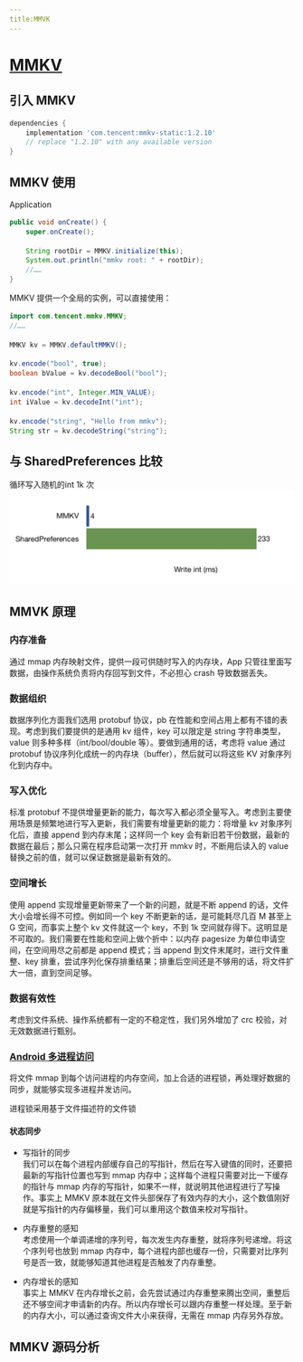```yaml
---
title:MMVK
---
```


# [MMKV](https://github.com/Tencent/MMKV)
## 引入 MMKV
```groovy
dependencies {
    implementation 'com.tencent:mmkv-static:1.2.10'
    // replace "1.2.10" with any available version
}
```

## MMKV 使用
Application
```java
public void onCreate() {
    super.onCreate();

    String rootDir = MMKV.initialize(this);
    System.out.println("mmkv root: " + rootDir);
    //……
}
```
MMKV 提供一个全局的实例，可以直接使用：
```java
import com.tencent.mmkv.MMKV;
//……

MMKV kv = MMKV.defaultMMKV();

kv.encode("bool", true);
boolean bValue = kv.decodeBool("bool");

kv.encode("int", Integer.MIN_VALUE);
int iValue = kv.decodeInt("int");

kv.encode("string", "Hello from mmkv");
String str = kv.decodeString("string");
```

## 与 SharedPreferences 比较
循环写入随机的int 1k 次
![性能](https://raw.githubusercontent.com/ooftf/Material/master/img/blog/20210714190321.png)

## MMVK 原理
### 内存准备
通过 mmap 内存映射文件，提供一段可供随时写入的内存块，App 只管往里面写数据，由操作系统负责将内存回写到文件，不必担心 crash 导致数据丢失。
### 数据组织
数据序列化方面我们选用 protobuf 协议，pb 在性能和空间占用上都有不错的表现。考虑到我们要提供的是通用 kv 组件，key 可以限定是 string 字符串类型，value 则多种多样（int/bool/double 等）。要做到通用的话，考虑将 value 通过 protobuf 协议序列化成统一的内存块（buffer），然后就可以将这些 KV 对象序列化到内存中。
### 写入优化
标准 protobuf 不提供增量更新的能力，每次写入都必须全量写入。考虑到主要使用场景是频繁地进行写入更新，我们需要有增量更新的能力：将增量 kv 对象序列化后，直接 append 到内存末尾；这样同一个 key 会有新旧若干份数据，最新的数据在最后；那么只需在程序启动第一次打开 mmkv 时，不断用后读入的 value 替换之前的值，就可以保证数据是最新有效的。
### 空间增长
使用 append 实现增量更新带来了一个新的问题，就是不断 append 的话，文件大小会增长得不可控。例如同一个 key 不断更新的话，是可能耗尽几百 M 甚至上 G 空间，而事实上整个 kv 文件就这一个 key，不到 1k 空间就存得下。这明显是不可取的。我们需要在性能和空间上做个折中：以内存 pagesize 为单位申请空间，在空间用尽之前都是 append 模式；当 append 到文件末尾时，进行文件重整、key 排重，尝试序列化保存排重结果；排重后空间还是不够用的话，将文件扩大一倍，直到空间足够。

### 数据有效性
考虑到文件系统、操作系统都有一定的不稳定性，我们另外增加了 crc 校验，对无效数据进行甄别。

### [Android 多进程访问](https://github.com/Tencent/MMKV/wiki/android_ipc)

将文件 mmap 到每个访问进程的内存空间，加上合适的进程锁，再处理好数据的同步，就能够实现多进程并发访问。

进程锁采用基于文件描述符的文件锁

#### 状态同步

* 写指针的同步  
我们可以在每个进程内部缓存自己的写指针，然后在写入键值的同时，还要把最新的写指针位置也写到 mmap 内存中；这样每个进程只需要对比一下缓存的指针与 mmap 内存的写指针，如果不一样，就说明其他进程进行了写操作。事实上 MMKV 原本就在文件头部保存了有效内存的大小，这个数值刚好就是写指针的内存偏移量，我们可以重用这个数值来校对写指针。

* 内存重整的感知  
考虑使用一个单调递增的序列号，每次发生内存重整，就将序列号递增。将这个序列号也放到 mmap 内存中，每个进程内部也缓存一份，只需要对比序列号是否一致，就能够知道其他进程是否触发了内存重整。

* 内存增长的感知  
事实上 MMKV 在内存增长之前，会先尝试通过内存重整来腾出空间，重整后还不够空间才申请新的内存。所以内存增长可以跟内存重整一样处理。至于新的内存大小，可以通过查询文件大小来获得，无需在 mmap 内存另外存放。

## MMKV 源码分析